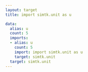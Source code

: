 ```yaml
---
layout: target
title: import simtk.unit as u

data:
  alias: u
  count: 5
  imports:
  - alias: u
    count: 5
    import: import simtk.unit as u
    target: simtk.unit
  target: simtk.unit
---
```


